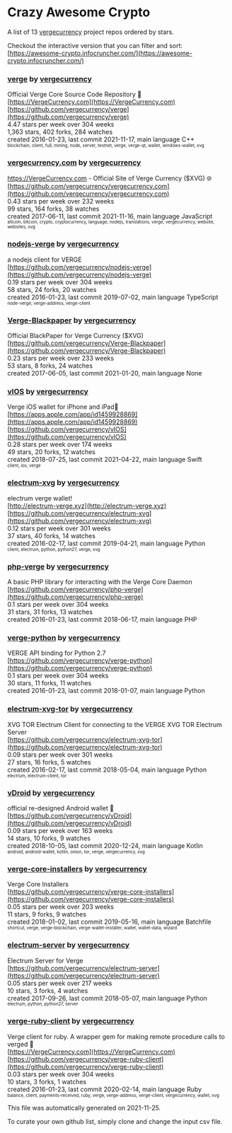 # Crazy Awesome Crypto
A list of 13 [vergecurrency](https://github.com/vergecurrency) project repos ordered by stars.  

Checkout the interactive version that you can filter and sort: 
[https://awesome-crypto.infocruncher.com/](https://awesome-crypto.infocruncher.com/)  


### [verge](https://github.com/vergecurrency/verge) by [vergecurrency](https://github.com/vergecurrency)  
Official Verge Core Source Code Repository :muscle:  
[https://VergeCurrency.com](https://VergeCurrency.com)  
[https://github.com/vergecurrency/verge](https://github.com/vergecurrency/verge)  
4.47 stars per week over 304 weeks  
1,363 stars, 402 forks, 284 watches  
created 2016-01-23, last commit 2021-11-17, main language C++  
<sub><sup>blockchain, client, full, mining, node, server, testnet, verge, verge-qt, wallet, windows-wallet, xvg</sup></sub>


### [vergecurrency.com](https://github.com/vergecurrency/vergecurrency.com) by [vergecurrency](https://github.com/vergecurrency)  
https://VergeCurrency.com - Official Site of Verge Currency ($XVG) :globe_with_meridians:  
[https://github.com/vergecurrency/vergecurrency.com](https://github.com/vergecurrency/vergecurrency.com)  
0.43 stars per week over 232 weeks  
99 stars, 164 forks, 38 watches  
created 2017-06-11, last commit 2021-11-16, main language JavaScript  
<sub><sup>altcoin, bitcoin, crypto, cryptocurrency, language, nodejs, translations, verge, vergecurrency, website, websites, xvg</sup></sub>


### [nodejs-verge](https://github.com/vergecurrency/nodejs-verge) by [vergecurrency](https://github.com/vergecurrency)  
a nodejs client for VERGE  
[https://github.com/vergecurrency/nodejs-verge](https://github.com/vergecurrency/nodejs-verge)  
0.19 stars per week over 304 weeks  
58 stars, 24 forks, 20 watches  
created 2016-01-23, last commit 2019-07-02, main language TypeScript  
<sub><sup>node-verge, verge-address, verge-client</sup></sub>


### [Verge-Blackpaper](https://github.com/vergecurrency/Verge-Blackpaper) by [vergecurrency](https://github.com/vergecurrency)  
Official BlackPaper for Verge Currency ($XVG)  
[https://github.com/vergecurrency/Verge-Blackpaper](https://github.com/vergecurrency/Verge-Blackpaper)  
0.23 stars per week over 233 weeks  
53 stars, 8 forks, 24 watches  
created 2017-06-05, last commit 2021-01-20, main language None  


### [vIOS](https://github.com/vergecurrency/vIOS) by [vergecurrency](https://github.com/vergecurrency)  
Verge iOS wallet for iPhone and iPad📱  
[https://apps.apple.com/app/id1459928869](https://apps.apple.com/app/id1459928869)  
[https://github.com/vergecurrency/vIOS](https://github.com/vergecurrency/vIOS)  
0.28 stars per week over 174 weeks  
49 stars, 20 forks, 12 watches  
created 2018-07-25, last commit 2021-04-22, main language Swift  
<sub><sup>client, ios, verge</sup></sub>


### [electrum-xvg](https://github.com/vergecurrency/electrum-xvg) by [vergecurrency](https://github.com/vergecurrency)  
electrum verge wallet!  
[http://electrum-verge.xyz](http://electrum-verge.xyz)  
[https://github.com/vergecurrency/electrum-xvg](https://github.com/vergecurrency/electrum-xvg)  
0.12 stars per week over 301 weeks  
37 stars, 40 forks, 14 watches  
created 2016-02-17, last commit 2019-04-21, main language Python  
<sub><sup>client, electrum, python, python27, verge, xvg</sup></sub>


### [php-verge](https://github.com/vergecurrency/php-verge) by [vergecurrency](https://github.com/vergecurrency)  
A basic PHP library for interacting with the Verge Core Daemon  
[https://github.com/vergecurrency/php-verge](https://github.com/vergecurrency/php-verge)  
0.1 stars per week over 304 weeks  
31 stars, 31 forks, 13 watches  
created 2016-01-23, last commit 2018-06-17, main language PHP  


### [verge-python](https://github.com/vergecurrency/verge-python) by [vergecurrency](https://github.com/vergecurrency)  
VERGE API binding for Python 2.7  
[https://github.com/vergecurrency/verge-python](https://github.com/vergecurrency/verge-python)  
0.1 stars per week over 304 weeks  
30 stars, 11 forks, 11 watches  
created 2016-01-23, last commit 2018-01-07, main language Python  


### [electrum-xvg-tor](https://github.com/vergecurrency/electrum-xvg-tor) by [vergecurrency](https://github.com/vergecurrency)  
XVG TOR Electrum Client for connecting to the VERGE XVG TOR Electrum Server  
[https://github.com/vergecurrency/electrum-xvg-tor](https://github.com/vergecurrency/electrum-xvg-tor)  
0.09 stars per week over 301 weeks  
27 stars, 16 forks, 5 watches  
created 2016-02-17, last commit 2018-05-04, main language Python  
<sub><sup>electrum, electrum-client, tor</sup></sub>


### [vDroid](https://github.com/vergecurrency/vDroid) by [vergecurrency](https://github.com/vergecurrency)  
official re-designed Android wallet :vibration_mode:  
[https://github.com/vergecurrency/vDroid](https://github.com/vergecurrency/vDroid)  
0.09 stars per week over 163 weeks  
14 stars, 10 forks, 9 watches  
created 2018-10-05, last commit 2020-12-24, main language Kotlin  
<sub><sup>android, android-wallet, kotlin, onion, tor, verge, vergecurrency, xvg</sup></sub>


### [verge-core-installers](https://github.com/vergecurrency/verge-core-installers) by [vergecurrency](https://github.com/vergecurrency)  
Verge Core Installers  
[https://github.com/vergecurrency/verge-core-installers](https://github.com/vergecurrency/verge-core-installers)  
0.05 stars per week over 203 weeks  
11 stars, 9 forks, 9 watches  
created 2018-01-02, last commit 2019-05-16, main language Batchfile  
<sub><sup>shortcut, verge, verge-blockchain, verge-wallet-installer, wallet, wallet-data, wizard</sup></sub>


### [electrum-server](https://github.com/vergecurrency/electrum-server) by [vergecurrency](https://github.com/vergecurrency)  
Electrum Server for Verge  
[https://github.com/vergecurrency/electrum-server](https://github.com/vergecurrency/electrum-server)  
0.05 stars per week over 217 weeks  
10 stars, 3 forks, 4 watches  
created 2017-09-26, last commit 2018-05-07, main language Python  
<sub><sup>electrum, python, python27, server</sup></sub>


### [verge-ruby-client](https://github.com/vergecurrency/verge-ruby-client) by [vergecurrency](https://github.com/vergecurrency)  
Verge client for ruby. A wrapper gem for making remote procedure calls to verged :gem:  
[https://VergeCurrency.com](https://VergeCurrency.com)  
[https://github.com/vergecurrency/verge-ruby-client](https://github.com/vergecurrency/verge-ruby-client)  
0.03 stars per week over 304 weeks  
10 stars, 3 forks, 1 watches  
created 2016-01-23, last commit 2020-02-14, main language Ruby  
<sub><sup>balance, client, payments-received, ruby, verge, verge-address, verge-client, vergecurrency, wallet, xvg</sup></sub>


This file was automatically generated on 2021-11-25.  

To curate your own github list, simply clone and change the input csv file.  